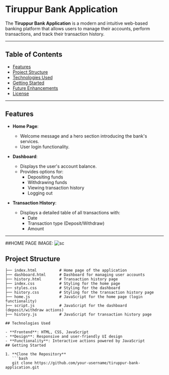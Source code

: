 # Tiruppur Bank Application

The **Tiruppur Bank Application** is a modern and intuitive web-based banking platform that allows users to manage their accounts, perform transactions, and track their transaction history.

---

## Table of Contents

- [Features](#features)
- [Project Structure](#project-structure)
- [Technologies Used](#technologies-used)
- [Getting Started](#getting-started)
- [Future Enhancements](#future-enhancements)
- [License](#license)

---

## Features

- **Home Page**:
  - Welcome message and a hero section introducing the bank's services.
  - User login functionality.

- **Dashboard**:
  - Displays the user's account balance.
  - Provides options for:
    - Depositing funds
    - Withdrawing funds
    - Viewing transaction history
    - Logging out

- **Transaction History**:
  - Displays a detailed table of all transactions with:
    - Date
    - Transaction type (Deposit/Withdraw)
    - Amount

---

##HOME PAGE IMAGE:
![sc](https://github.com/user-attachments/assets/f6bfb959-1085-4e02-b5f9-dd6b5288ea14)

## Project Structure

```plaintext
├── index.html          # Home page of the application
├── dashboard.html      # Dashboard for managing user accounts
├── history.html        # Transaction history page
├── index.css           # Styling for the home page
├── styles.css          # Styling for the dashboard
├── history.css         # Styling for the transaction history page
├── home.js             # JavaScript for the home page (login functionality)
├── script.js           # JavaScript for the dashboard (deposit/withdraw actions)
├── history.js          # JavaScript for transaction history page

## Technologies Used

- **Frontend**: HTML, CSS, JavaScript
- **Design**: Responsive and user-friendly UI design
- **Functionality**: Interactive actions powered by JavaScript
## Getting Started

1. **Clone the Repository**
   ```bash
   git clone https://github.com/your-username/tiruppur-bank-application.git



